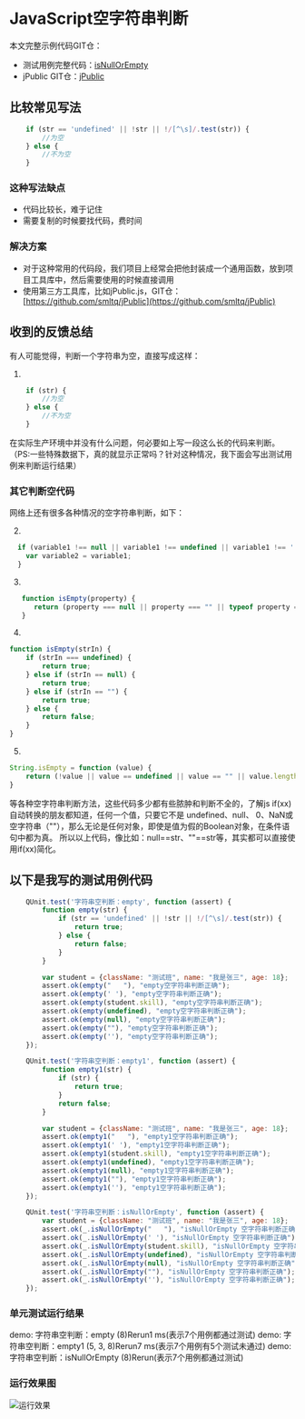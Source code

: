 # JavaScript空字符串判断

本文完整示例代码GIT仓：

- 测试用例完整代码：[isNullOrEmpty](https://github.com/smltq/jPublic/blob/master/test/isNullOrEmpty.js)
- jPublic GIT仓：[jPublic](https://github.com/smltq/jPublic)

## 比较常见写法

```js
    if (str == 'undefined' || !str || !/[^\s]/.test(str)) {
        //为空
    } else {
        //不为空
    }
```
### 这种写法缺点
- 代码比较长，难于记住
- 需要复制的时候要找代码，费时间

### 解决方案

- 对于这种常用的代码段，我们项目上经常会把他封装成一个通用函数，放到项目工具库中，然后需要使用的时候直接调用
- 使用第三方工具库，比如jPublic.js，GIT仓：[https://github.com/smltq/jPublic](https://github.com/smltq/jPublic)

## 收到的反馈总结

有人可能觉得，判断一个字符串为空，直接写成这样：

1. 
```js
    if (str) {
        //为空
    } else {
        //不为空
    }
```
在实际生产环境中并没有什么问题，何必要如上写一段这么长的代码来判断。（PS:一些特殊数据下，真的就显示正常吗？针对这种情况，我下面会写出测试用例来判断运行结果）

### 其它判断空代码

网络上还有很多各种情况的空字符串判断，如下：

2. 
```js
  if (variable1 !== null || variable1 !== undefined || variable1 !== '') { 
    var variable2 = variable1; 
  }
```

3. 
```js
   function isEmpty(property) {
      return (property === null || property === "" || typeof property === "undefined");
   }
```

4. 
```js
function isEmpty(strIn) {
    if (strIn === undefined) {
        return true;
    } else if (strIn == null) {
        return true;
    } else if (strIn == "") {
        return true;
    } else {
        return false;
    }
}
```

5. 
```js
String.isEmpty = function (value) {
    return (!value || value == undefined || value == "" || value.length == 0);
}
```

等各种空字符串判断方法，这些代码多少都有些脓肿和判断不全的，了解js if(xx)自动转换的朋友都知道，任何一个值，只要它不是 undefined、null、 0、NaN或空字符串（""），那么无论是任何对象，即使是值为假的Boolean对象，在条件语句中都为真。
所以以上代码，像比如：null==str、""==str等，其实都可以直接使用if(xx)简化。

## 以下是我写的测试用例代码

```js
    QUnit.test('字符串空判断：empty', function (assert) {
        function empty(str) {
            if (str == 'undefined' || !str || !/[^\s]/.test(str)) {
                return true;
            } else {
                return false;
            }
        }

        var student = {className: "测试班", name: "我是张三", age: 18};
        assert.ok(empty("   "), "empty空字符串判断正确");
        assert.ok(empty(' '), "empty空字符串判断正确");
        assert.ok(empty(student.skill), "empty空字符串判断正确");
        assert.ok(empty(undefined), "empty空字符串判断正确");
        assert.ok(empty(null), "empty空字符串判断正确");
        assert.ok(empty(""), "empty空字符串判断正确");
        assert.ok(empty(''), "empty空字符串判断正确");
    });

    QUnit.test('字符串空判断：empty1', function (assert) {
        function empty1(str) {
            if (str) {
                return true;
            }
            return false;
        }

        var student = {className: "测试班", name: "我是张三", age: 18};
        assert.ok(empty1("   "), "empty1空字符串判断正确");
        assert.ok(empty1(' '), "empty1空字符串判断正确");
        assert.ok(empty1(student.skill), "empty1空字符串判断正确");
        assert.ok(empty1(undefined), "empty1空字符串判断正确");
        assert.ok(empty1(null), "empty1空字符串判断正确");
        assert.ok(empty1(""), "empty1空字符串判断正确");
        assert.ok(empty1(''), "empty1空字符串判断正确");
    });

    QUnit.test('字符串空判断：isNullOrEmpty', function (assert) {
        var student = {className: "测试班", name: "我是张三", age: 18};
        assert.ok(_.isNullOrEmpty("   "), "isNullOrEmpty 空字符串判断正确");
        assert.ok(_.isNullOrEmpty(' '), "isNullOrEmpty 空字符串判断正确");
        assert.ok(_.isNullOrEmpty(student.skill), "isNullOrEmpty 空字符串判断正确");
        assert.ok(_.isNullOrEmpty(undefined), "isNullOrEmpty 空字符串判断正确");
        assert.ok(_.isNullOrEmpty(null), "isNullOrEmpty 空字符串判断正确");
        assert.ok(_.isNullOrEmpty(""), "isNullOrEmpty 空字符串判断正确");
        assert.ok(_.isNullOrEmpty(''), "isNullOrEmpty 空字符串判断正确");
    });
```

### 单元测试运行结果

demo: 字符串空判断：empty (8)Rerun1 ms(表示7个用例都通过测试)
demo: 字符串空判断：empty1 (5, 3, 8)Rerun7 ms(表示7个用例有5个测试未通过)
demo: 字符串空判断：isNullOrEmpty (8)Rerun(表示7个用例都通过测试)

### 运行效果图

![运行效果](https://img2018.cnblogs.com/blog/75999/201905/75999-20190513191538467-1138767292.png)
